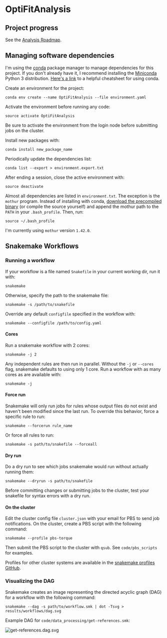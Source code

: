# OptiFitAnalysis

## Project progress
See the [Analysis Roadmap](https://github.com/SchlossLab/OptiFitAnalysis/blob/master/AnalysisRoadmap.md).

## Managing software dependencies

I'm using the [conda](https://conda.io/docs/) package manager to manage dependencies for this project.
If you don't already have it, I recommend installing the [Miniconda](https://conda.io/miniconda.html) Python 3 distribution.
[Here's a link](https://conda.io/docs/_downloads/conda-cheatsheet.pdf) to a helpful cheatsheet for using conda.

Create an environment for the project:
```
conda env create --name OptiFitAnalysis --file environment.yaml
```

Activate the environment before running any code:
```
source activate OptiFitAnalysis
```
Be sure to activate the environment from the login node before submitting jobs on the cluster.

Install new packages with:
```
conda install new_package_name
```

Periodically update the dependencies list:
```
conda list --export > environment.export.txt
```

After ending a session, close the active environment with:
```
source deactivate
```

Almost all dependencies are listed in `environment.txt`. The exception is  the `mothur` program.
Instead of installing with conda, [download the precompiled binary](https://github.com/mothur/mothur/releases) (or compile the source yourself) and append the mothur path to the `PATH` in your `.bash_profile`. Then, run:

```
source ~/.bash_profile
```
I'm currently using `mothur` version `1.42.0`.

## Snakemake Workflows

### Running a workflow

If your workflow is a file named `Snakefile` in your current working dir, run it with:
```
snakemake
```

Otherwise, specify the path to the snakemake file:
```
snakemake -s /path/to/snakefile
```

Override any default `configfile` specified in the workflow with:
```
snakemake --configfile /path/to/config.yaml
```

#### Cores

Run a snakemake workflow with 2 cores:
```
snakemake -j 2
```
Any independent rules are then run in parallel. Without the `-j` or `--cores` flag, snakemake defaults to using only 1 core.
Run a workflow with as many cores as are available with:
```
snakemake -j
```

#### Force run

Snakemake will only run jobs for rules whose output files do not exist and haven't been modified since the last run.
To override this behavior, force a specific rule to run:
```
snakemake --forcerun rule_name
```

Or force all rules to run:
```
snakemake -s path/to/snakefile --forceall
```

#### Dry run

Do a dry run to see which jobs snakemake would run without actually running them:
```
snakemake --dryrun -s path/to/snakefile
```
Before committing changes or submitting jobs to the cluster, test your snakefile for syntax errors with a dry run.

#### On the cluster

Edit the cluster config file `cluster.json` with your email for PBS to send job notifications.
On the cluster, create a PBS script with the following command:
```
snakemake --profile pbs-torque
```
Then submit the PBS script to the cluster with `qsub`. See `code/pbs_scripts` for examples.

Profiles for other cluster systems are available in the [snakemake profiles GitHub](https://github.com/snakemake-profiles/doc).

### Visualizing the DAG

Snakemake creates an image representing the directed acyclic graph (DAG) for a workflow with the following command:
```
snakemake --dag -s path/to/workflow.smk | dot -Tsvg > results/workflows/dag.svg
```

Example DAG for `code/data_processing/get-references.smk`:

![get-references.dag.svg](https://github.com/SchlossLab/OptiFitAnalysis/blob/master/results/workflows/get-references.dag.svg)

